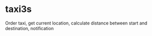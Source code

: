 # taxi3s
Order taxi, get current location, calculate distance between start and destination, notification 
